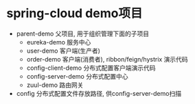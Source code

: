 # spring-cloud demo项目
- parent-demo  父项目, 用于组织管理下面的子项目
    - eureka-demo  服务中心
    - user-demo  客户端(生产者)
    - order-demo 客户端(消费者), ribbon/feign/hystrix 演示代码
    - config-client-demo 分布式配置客户端演示代码
    - config-server-demo 分布式配置中心
    - zuul-demo 路由网关
- config 分布式配置文件存放路径, 供config-server-demo扫描